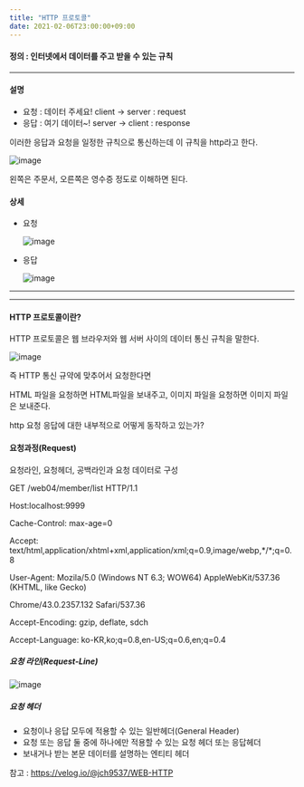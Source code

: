 ```yaml
---
title: "HTTP 프로토콜"
date: 2021-02-06T23:00:00+09:00
---
```




#### 정의 : 인터넷에서 데이터를 주고 받을 수 있는 규칙

---

#### 설명

* 요청 : 데이터 주세요! client -> server : request
* 응답 : 여기 데이터~! server -> client : response

이러한 응답과 요청을 일정한 규칙으로 통신하는데 이 규칙을 http라고 한다.

![image](https://media.vlpt.us/images/jch9537/post/ae79ffd3-360a-4782-abc2-5cdd11071422/image.png)

왼쪽은 주문서, 오른쪽은 영수증 정도로 이해하면 된다.



#### 상세

* 요청

  ![image](https://media.vlpt.us/images/jch9537/post/9932af0c-2a25-4558-8b9f-93f01375f580/image.png)

* 응답

  ![image](https://media.vlpt.us/images/jch9537/post/ca86f5c2-068a-47c9-aad2-a10a64706041/image.png)



---



---

#### HTTP 프로토콜이란?

HTTP 프로토콜은 웹 브라우저와 웹 서버 사이의 데이터 통신 규칙을 말한다.

![image](https://t1.daumcdn.net/cfile/tistory/2104874555A214D53A)

즉 HTTP 통신 규약에 맞추어서 요청한다면

HTML 파일을 요청하면 HTML파일을 보내주고, 이미지 파일을 요청하면 이미지 파일은 보내준다.



http 요청 응답에 대한 내부적으로 어떻게 동작하고 있는가?



#### 요청과정(Request)

요청라인, 요청헤더, 공백라인과 요청 데이터로 구성

GET /web04/member/list HTTP/1.1

Host:localhost:9999

Cache-Control: max-age=0

Accept: text/html,application/xhtml+xml,application/xml;q=0.9,image/webp,\*/\*;q=0.8

User-Agent: Mozila/5.0 (Windows NT 6.3; WOW64) AppleWebKit/537.36 (KHTML, like Gecko)

Chrome/43.0.2357.132 Safari/537.36

Accept-Encoding: gzip, deflate, sdch

Accept-Language: ko-KR,ko;q=0.8,en-US;q=0.6,en;q=0.4



##### 요청 라인(Request-Line)

![image](https://t1.daumcdn.net/cfile/tistory/233A984555A214D718)

##### 요청 헤더

* 요청이나 응답 모두에 적용할 수 있는 일반헤더(General Header)
* 요청 또는 응답 둘 중에 하나에만 적용할 수 있는 요청 헤더 또는 응답헤더
* 보내거나 받는 본문 데이터를 설명하는 엔티티 헤더







참고 : https://velog.io/@jch9537/WEB-HTTP